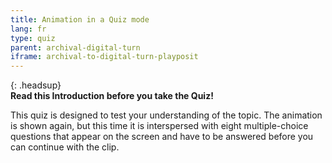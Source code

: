 ```yaml
---
title: Animation in a Quiz mode
lang: fr
type: quiz
parent: archival-digital-turn
iframe: archival-to-digital-turn-playposit
---
```


{: .headsup}                            
**Read this Introduction before you take the Quiz!**

This quiz is designed to test your understanding of the topic. The animation is shown again, but this time it is interspersed with eight multiple-choice questions that appear on the screen and have to be answered before you can continue with the clip.


<!-- more -->
